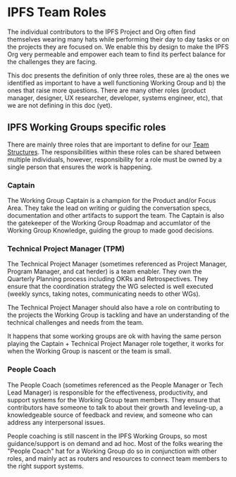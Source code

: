 # IPFS Team Roles

The individual contributors to the IPFS Project and Org often find themselves wearing many hats while performing their day to day tasks or on the projects they are focused on. We enable this by design to make the IPFS Org very permeable and empower each team to find its perfect balance for the challenges they are facing.

This doc presents the definition of only three roles, these are a) the ones we identified as important to have a well functioning Working Group and b) the ones that raise more questions. There are many other roles (product manager, designer, UX researcher, developer, systems engineer, etc), that we are not defining in this doc (yet).

## IPFS Working Groups specific roles

There are mainly three roles that are important to define for our [Team Structures](TEAM_STRUCTURES.md). The responsibilities within these roles can be shared between multiple individuals, however, responsibility for a role must be owned by a single person that ensures the work is happening.

### Captain

The Working Group Captain is a champion for the Product and/or Focus Area. They take the lead on writing or guiding the conversation specs, documentation and other artifacts to support the team. The Captain is also the gatekeeper of the Working Group Roadmap and accumlator of the Working Group Knowledge, guiding the group to made good decisions.

### Technical Project Manager (TPM)

The Technical Project Manager (sometimes referenced as Project Manager, Program Manager, and cat herder) is a team enabler. They own the Quarterly Planning process including OKRs and Retrospectives. They ensure that the coordination strategy the WG selected is well executed (weekly syncs, taking notes, communicating needs to other WGs).

The Technical Project Manager should also have a role on contributing to the projects the Working Group is tackling and have an understanding of the technical challenges and needs from the team.

It happens that some working groups are ok with having the same person playing the Captain + Technical Project Manager role together, it works for when the Working Group is nascent or the team is small.

### People Coach

The People Coach (sometimes referenced as the People Manager or Tech Lead Manager) is responsible for the effectiveness, productivity, and support systems for the Working Group team members. They ensure that contributors have someone to talk to about their growth and leveling-up, a knowledgeable source of feedback and review, and someone who can address any interpersonal issues.

People coaching is still nascent in the IPFS Working Groups, so most guidance/support is on demand and ad hoc. Most of the folks wearing the "People Coach" hat for a Working Group do so in conjunction with other roles, and mainly act as routers and resources to connect team members to the right support systems.
